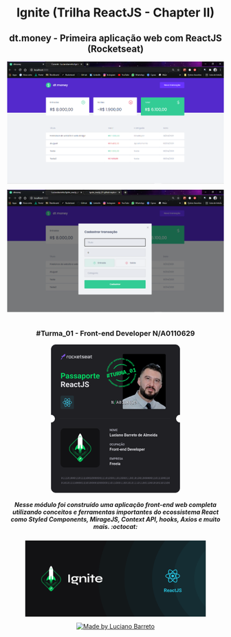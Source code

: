 # <h1 align="center">Ignite (Trilha ReactJS - Chapter II)</h1>

<h2 align="center">dt.money - Primeira aplicação web com ReactJS (Rocketseat)</h2>

<p align="center">
  <kbd><img align="center" src="dt.money.over.png" alt="Tela do App dt.money" width="700"/></kbd>
</p>
<p align="center">
  <kbd><img align="center" src="modal.over.png" alt="Tela modal do App dt.money" width="700"/></kbd>
</p>

#

<h3 align="center">#Turma_01 - Front-end Developer N/A0110629</h3>

<p align="center">
  <kbd><img align="center" src="Passaporte-react-js.png" width="300"/></kbd>
</p>

<h5 align="center">Nesse módulo foi construído uma aplicação front-end web completa utilizando conceitos e ferramentas importantes do ecossistema React como Styled Components, MirageJS, Context API, hooks, Axios e muito mais.  :octocat:</h5>

<p align="center">
  <kbd><img align="center" src="ignite.png" alt="Logo do Ignite/ReactJS" width="420"/></kbd>
</p>

<p align="center">  
  <a href="https://www.linkedin.com/in/lucianobalmeida/">
    <img alt="Made by Luciano Barreto" src="https://img.shields.io/badge/Made%20by-Luciano%20Barreto-blue">
  </a>  
</p>
